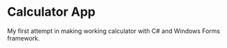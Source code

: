 # Calculator App

My first attempt in making working calculator with C# and Windows Forms framework.
